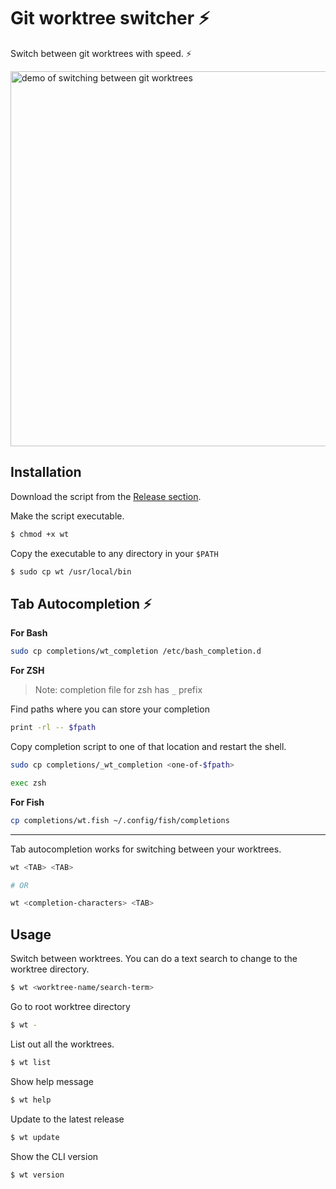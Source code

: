 # Git worktree switcher :zap:
Switch between git worktrees with speed. :zap:

<img src = "https://i.imgur.com/nPdneDT.gif" width="600" alt="demo of switching between git worktrees" />

## Installation
Download the script from the [Release section](https://github.com/yankeexe/git-worktree-switcher/releases).

Make the script executable.

```bash
$ chmod +x wt
```

Copy the executable to any directory in your `$PATH`

```bash
$ sudo cp wt /usr/local/bin
```

## Tab Autocompletion :zap:

**For Bash**
```bash
sudo cp completions/wt_completion /etc/bash_completion.d
```

**For ZSH**
> Note: completion file for zsh has `_` prefix


Find paths where you can store your completion
```bash
print -rl -- $fpath
```

Copy completion script to one of that location and restart the shell.

```bash
sudo cp completions/_wt_completion <one-of-$fpath>

exec zsh
```

**For Fish**
```bash
cp completions/wt.fish ~/.config/fish/completions
```
---
Tab autocompletion works for switching between your worktrees.
```bash
wt <TAB> <TAB>

# OR

wt <completion-characters> <TAB>
```

## Usage
Switch between worktrees.
You can do a text search to change to the worktree directory.

```bash
$ wt <worktree-name/search-term>
```

Go to root worktree directory

```bash
$ wt -
```

List out all the worktrees.

```bash
$ wt list
```

Show help message

```bash
$ wt help
```

Update to the latest release

```bash
$ wt update
```

Show the CLI version

```bash
$ wt version
```

